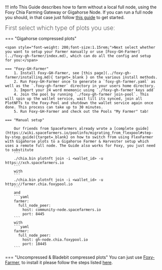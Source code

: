 !!! info
    This Guide describes how to farm without a local full node, using the Foxy Chia Farming Gateway or Gigahorse Node. If you can run a full node you should, in that case just follow [this guide](../foxy-pool/pools/chia/getting-started.md) to get started.

<span style="font-weight: 200;font-size:1.25rem;">First select which type of plots you use:</span>

=== "Gigahorse compressed plots"

    <span style="font-weight: 200;font-size:1.15rem;">Next select whether you want to setup your Farmer manually or use [Foxy-GH-Farmer](../foxy-gh-farmer/index.md), which can do all the config and setup for you:</span>

    === "Foxy-GH-Farmer"
        1. Install Foxy-GH-Farmer, see [this page](../foxy-gh-farmer/installing.md){ target=_blank } on the various install methods.
        2. Run Foxy-GH-Farmer once to generate a `foxy-gh-farmer.yaml` as well as the `.foxy-gh-farmer` directory in your users home directory.
        3. Import your 24 word mnemonic using `./foxy-gh-farmer keys add`
        4. Join the pool by running `./foxy-gh-farmer join-pool`. This will spin up the wallet service, wait till its synced, join all PlotNFTs to the Foxy-Pool and shutdown the wallet service again once done. This process can take up to 30 minutes.
        5. Run Foxy-GH-Farmer and check out the Pools "My Farmer" tab!

    === "Manual setup"

        Our friends from SpaceFarmers already wrote a [complete guide](https://wiki.spacefarmers.io/poolinfo/migrating_from_flexpool#step-by-step_guide){target=_blank} on how to switch from using FlexFarmer with Gigahorse plots to a Gigahorse Farmer & Harvester setup which uses a remote full node. The Guide also works for Foxy, you just need to substitute
        ```
        ./chia.bin plotnft join -i <wallet_id> -u https://xch.spacefarmers.io
        ```
        with
        ```
        ./chia.bin plotnft join -i <wallet_id> -u https://farmer.chia.foxypool.io
        ```
        and
        ```yaml
        farmer:
          full_node_peer:
            host: community-node.spacefarmers.io
            port: 8445
        ```
        with
        ```yaml
        farmer:
          full_node_peer:
            host: gh-node.chia.foxypool.io
            port: 18445
        ```

=== "Uncompressed & Bladebit compressed plots"
    You can just use [Foxy-Farmer](../foxy-farmer/index.md), to install it please follow the steps listed [here](../foxy-farmer/installing.md).
